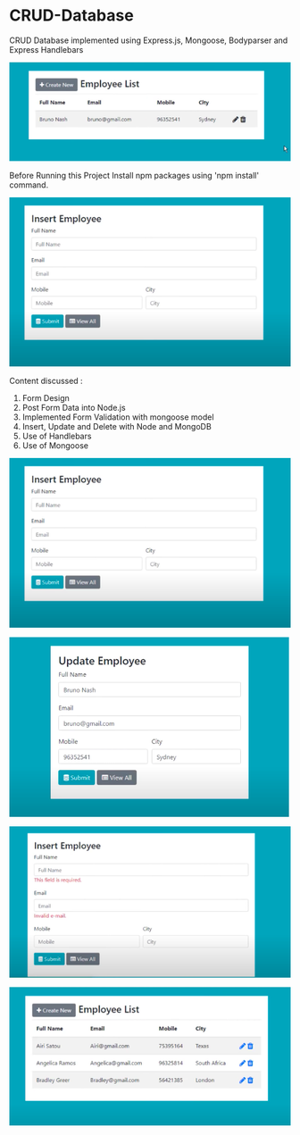 # CRUD-Database
CRUD Database implemented using Express.js, Mongoose, Bodyparser and Express Handlebars

![Test Image 1](IMG1.png)

Before Running this Project
Install npm packages using 'npm install' command.

![Test Image 2](IMG2.png)

Content discussed :

1) Form Design <br>
2) Post Form Data into Node.js <br>
3) Implemented Form Validation with mongoose model <br>
4) Insert, Update and Delete with Node and MongoDB <br>
5) Use of Handlebars <br>
6) Use of Mongoose <br>


![Test Image 2](IMG2.png)

![Test Image 3](IMG3.png)

![Test Image 4](IMG4.png)

![Test Image 5](IMG5.png)
